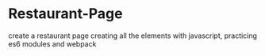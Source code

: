 # Restaurant-Page
create a restaurant page creating all the elements with javascript, practicing es6 modules and webpack 
